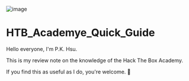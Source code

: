 ![image](https://github.com/H4ck3rxPK/HTB_Academy_Quick_Guide/assets/136787670/dccc8977-6402-4499-8257-d99d8e723d13)

# HTB_Academye_Quick_Guide

Hello everyone, I'm P.K. Hsu.

This is my review note on the knowledge of the Hack The Box Academy.

If you find this as useful as I do, you're welcome. 🍰
